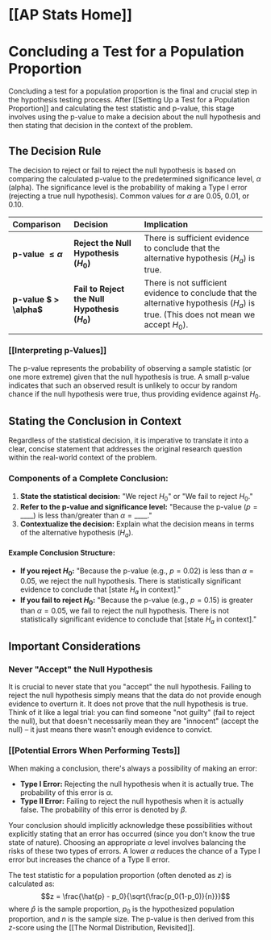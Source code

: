 # [[AP Stats Home]]
# Concluding a Test for a Population Proportion

Concluding a test for a population proportion is the final and crucial step in the hypothesis testing process. After [[Setting Up a Test for a Population Proportion]] and calculating the test statistic and p-value, this stage involves using the p-value to make a decision about the null hypothesis and then stating that decision in the context of the problem.

## The Decision Rule

The decision to reject or fail to reject the null hypothesis is based on comparing the calculated p-value to the predetermined significance level, $\alpha$ (alpha). The significance level is the probability of making a Type I error (rejecting a true null hypothesis). Common values for $\alpha$ are 0.05, 0.01, or 0.10.

| Comparison           | Decision                         | Implication                                                                                             |
| :------------------- | :------------------------------- | :------------------------------------------------------------------------------------------------------ |
| **p-value $\le \alpha$** | **Reject the Null Hypothesis ($H_0$)** | There is sufficient evidence to conclude that the alternative hypothesis ($H_a$) is true.                   |
| **p-value $ > \alpha$** | **Fail to Reject the Null Hypothesis ($H_0$)** | There is not sufficient evidence to conclude that the alternative hypothesis ($H_a$) is true. (This does not mean we accept $H_0$). |

### [[Interpreting p-Values]]
The p-value represents the probability of observing a sample statistic (or one more extreme) given that the null hypothesis is true. A small p-value indicates that such an observed result is unlikely to occur by random chance if the null hypothesis were true, thus providing evidence against $H_0$.

## Stating the Conclusion in Context

Regardless of the statistical decision, it is imperative to translate it into a clear, concise statement that addresses the original research question within the real-world context of the problem.

### Components of a Complete Conclusion:
1.  **State the statistical decision:** "We reject $H_0$" or "We fail to reject $H_0$."
2.  **Refer to the p-value and significance level:** "Because the p-value ($p = \text{____}$) is less than/greater than $\alpha = \text{____}$."
3.  **Contextualize the decision:** Explain what the decision means in terms of the alternative hypothesis ($H_a$).

#### Example Conclusion Structure:
*   **If you reject $H_0$:** "Because the p-value (e.g., $p = 0.02$) is less than $\alpha = 0.05$, we reject the null hypothesis. There is statistically significant evidence to conclude that [state $H_a$ in context]."
*   **If you fail to reject $H_0$:** "Because the p-value (e.g., $p = 0.15$) is greater than $\alpha = 0.05$, we fail to reject the null hypothesis. There is not statistically significant evidence to conclude that [state $H_a$ in context]."

## Important Considerations

### Never "Accept" the Null Hypothesis
It is crucial to never state that you "accept" the null hypothesis. Failing to reject the null hypothesis simply means that the data do not provide enough evidence to overturn it. It does not prove that the null hypothesis is true. Think of it like a legal trial: you can find someone "not guilty" (fail to reject the null), but that doesn't necessarily mean they are "innocent" (accept the null) – it just means there wasn't enough evidence to convict.

### [[Potential Errors When Performing Tests]]
When making a conclusion, there's always a possibility of making an error:
*   **Type I Error:** Rejecting the null hypothesis when it is actually true. The probability of this error is $\alpha$.
*   **Type II Error:** Failing to reject the null hypothesis when it is actually false. The probability of this error is denoted by $\beta$.

Your conclusion should implicitly acknowledge these possibilities without explicitly stating that an error has occurred (since you don't know the true state of nature). Choosing an appropriate $\alpha$ level involves balancing the risks of these two types of errors. A lower $\alpha$ reduces the chance of a Type I error but increases the chance of a Type II error.

The test statistic for a population proportion (often denoted as $z$) is calculated as:
$$z = \frac{\hat{p} - p_0}{\sqrt{\frac{p_0(1-p_0)}{n}}}$$
where $\hat{p}$ is the sample proportion, $p_0$ is the hypothesized population proportion, and $n$ is the sample size. The p-value is then derived from this $z$-score using the [[The Normal Distribution, Revisited]].